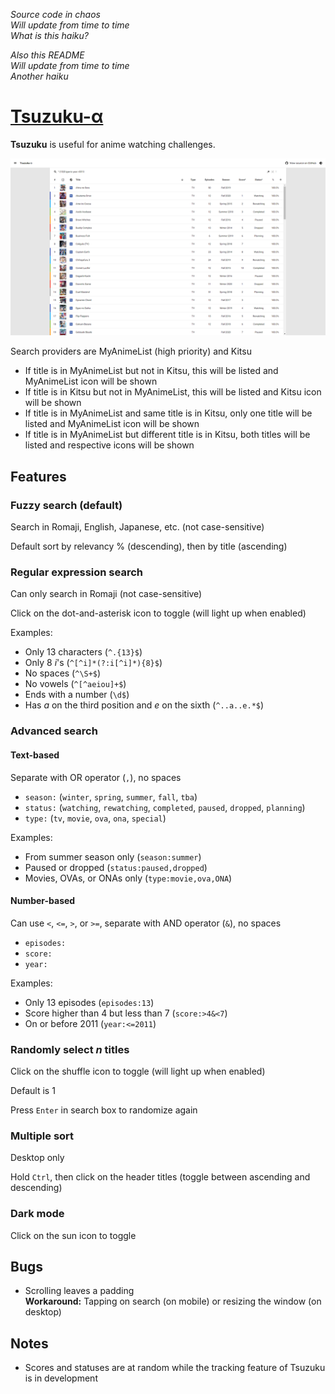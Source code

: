 *Source code in chaos<br>
Will update from time to time<br>
What is this haiku?*

*Also this README<br>
Will update from time to time<br>
Another haiku*

# [Tsuzuku-α](https://kuzutsu.github.io/tsuzuku/)
**Tsuzuku** is useful for anime watching challenges.

![](https://raw.githubusercontent.com/kuzutsu/tsuzuku/master/preview.png)

Search providers are MyAnimeList (high priority) and Kitsu
* If title is in MyAnimeList but not in Kitsu, this will be listed and MyAnimeList icon will be shown
* If title is in Kitsu but not in MyAnimeList, this will be listed and Kitsu icon will be shown
* If title is in MyAnimeList and same title is in Kitsu, only one title will be listed and MyAnimeList icon will be shown
* If title is in MyAnimeList but different title is in Kitsu, both titles will be listed and respective icons will be shown

## Features
### Fuzzy search (default)
Search in Romaji, English, Japanese, etc. (not case-sensitive)

Default sort by relevancy % (descending), then by title (ascending)

### Regular expression search
Can only search in Romaji (not case-sensitive)

Click on the dot-and-asterisk icon to toggle (will light up when enabled)

Examples:
* Only 13 characters (`^.{13}$`)
* Only 8 *i*'s (`^[^i]*(?:i[^i]*){8}$`)
* No spaces (`^\S+$`)
* No vowels (`^[^aeiou]+$`)
* Ends with a number (`\d$`)
* Has *a* on the third position and *e* on the sixth (`^..a..e.*$`)

### Advanced search
#### Text-based
Separate with OR operator (`,`), no spaces
* `season:` (`winter`, `spring`, `summer`, `fall`, `tba`)
* `status:` (`watching`, `rewatching`, `completed`, `paused`, `dropped`, `planning`)
* `type:` (`tv`, `movie`, `ova`, `ona`, `special`)

Examples:
* From summer season only (`season:summer`)
* Paused or dropped (`status:paused,dropped`)
* Movies, OVAs, or ONAs only (`type:movie,ova,ONA`)

#### Number-based
Can use `<`, `<=`, `>`, or `>=`, separate with AND operator (`&`), no spaces
* `episodes:`
* `score:`
* `year:`

Examples:
* Only 13 episodes (`episodes:13`)
* Score higher than 4 but less than 7 (`score:>4&<7`)
* On or before 2011 (`year:<=2011`)

### Randomly select *n* titles
Click on the shuffle icon to toggle (will light up when enabled)

Default is 1

Press `Enter` in search box to randomize again

### Multiple sort
Desktop only

Hold `Ctrl`, then click on the header titles (toggle between ascending and descending)

### Dark mode
Click on the sun icon to toggle

## Bugs
* Scrolling leaves a padding<br>
**Workaround:** Tapping on search (on mobile) or resizing the window (on desktop)

## Notes
* Scores and statuses are at random while the tracking feature of Tsuzuku is in development